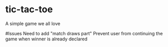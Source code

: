 # tic-tac-toe
A simple game we all love 

#Issues
Need to add "match draws part"
Prevent user from continuing the game when winner is already declared
